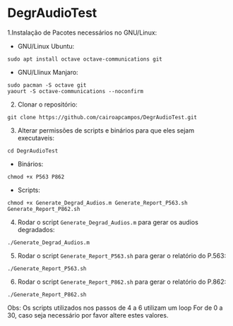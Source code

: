 # DegrAudioTest

1.Instalação de Pacotes necessários no GNU/Linux:

* GNU/Linux Ubuntu:

`sudo apt install octave octave-communications git`

* GNU/LIinux Manjaro:

```
sudo pacman -S octave git
yaourt -S octave-communications --noconfirm
```
2. Clonar o repositório:

`git clone https://github.com/cairoapcampos/DegrAudioTest.git`

3. Alterar permissões de scripts e binários para que eles sejam executaveis:

`cd DegrAudioTest`

* Binários:

`chmod +x P563 P862`

* Scripts:

```
chmod +x Generate_Degrad_Audios.m Generate_Report_P563.sh Generate_Report_P862.sh
```

4. Rodar o script `Generate_Degrad_Audios.m` para gerar os audios degradados:

`./Generate_Degrad_Audios.m`

5. Rodar o script `Generate_Report_P563.sh` para gerar o relatório do P.563:

`./Generate_Report_P563.sh`

6. Rodar o script `Generate_Report_P862.sh` para gerar o relatório do P.862:

`./Generate_Report_P862.sh`

Obs: Os scripts utilizados nos passos de 4 a 6 utilizam um loop For de 0 a 30, caso seja necessário por favor altere estes valores. 
